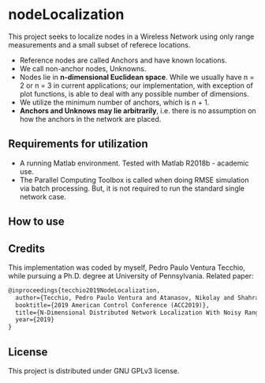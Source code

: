 # nodeLocalization
This project seeks to localize nodes in a Wireless Network using only range measurements and a small subset of referece locations.
* Reference nodes are called Anchors and have known locations.
* We call non-anchor nodes, Unknowns.
* Nodes lie in **n-dimensional Euclidean space**. While we usually have n = 2 or n = 3 in current applications; our implementation, with exception of plot functions, is able to deal with any possible number of dimensions.
* We utilize the minimum number of anchors, which is n + 1.
* **Anchors and Unknows may lie arbitrarily**, i.e. there is no assumption on how the anchors in the network are placed.

## Requirements for utilization
* A running Matlab environment. Tested with Matlab R2018b - academic use.
* The Parallel Computing Toolbox is called when doing RMSE simulation via batch processing. But, it is not required to run the standard single network case.

## How to use


## Credits
This implementation was coded by myself, Pedro Paulo Ventura Tecchio, while pursuing a Ph.D. degree at University of Pennsylvania. Related paper:

```latex
@inproceedings{tecchio2019NodeLocalization,
  author={Tecchio, Pedro Paulo Ventura and Atanasov, Nikolay and Shahrampour, Shahin and Pappas, George J.},
  booktitle={2019 American Control Conference (ACC2019)},
  title={N-Dimensional Distributed Network Localization With Noisy Range Measurements and Arbitrary Anchor Placement},
  year={2019}
}
```

## License
This project is distributed under GNU GPLv3 license.

